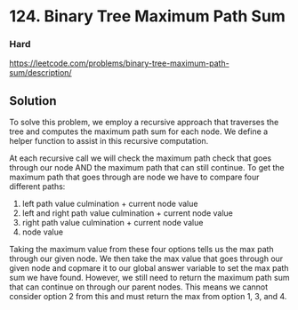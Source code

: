 # 124. Binary Tree Maximum Path Sum

### Hard

https://leetcode.com/problems/binary-tree-maximum-path-sum/description/

## Solution

To solve this problem, we employ a recursive approach that traverses the tree and computes the maximum path sum for each node. We define a helper function to assist in this recursive computation.

At each recursive call we will check the maximum path check that goes through our node AND the maximum path that can still continue. To get the maximum path that goes through are node we have to compare four different paths:

1. left path value culmination + current node value
2. left and right path value culmination + current node value
3. right path value culmination + current node value
4. node value

Taking the maximum value from these four options tells us the max path through our given node. We then take the max value that goes through our given node and copmare it to our global answer variable to set the max path sum we have found. However, we still need to return the maximum path sum that can continue on through our parent nodes. This means we cannot consider option 2 from this and must return the max from option 1, 3, and 4.